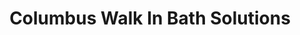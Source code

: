 ---
title: "Columbus Walk In Bath Solutions"
url: /columbus/columbus-walk-in-bath-solutions/
shop: bathroom
---